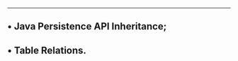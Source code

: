 ---------------------------------------------
• Java Persistence API Inheritance;
---------------------------------------------
• Table Relations.
-----------------------------------------------
